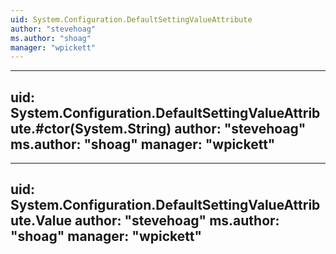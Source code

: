 ```yaml
---
uid: System.Configuration.DefaultSettingValueAttribute
author: "stevehoag"
ms.author: "shoag"
manager: "wpickett"
---
```


---
uid: System.Configuration.DefaultSettingValueAttribute.#ctor(System.String)
author: "stevehoag"
ms.author: "shoag"
manager: "wpickett"
---

---
uid: System.Configuration.DefaultSettingValueAttribute.Value
author: "stevehoag"
ms.author: "shoag"
manager: "wpickett"
---
